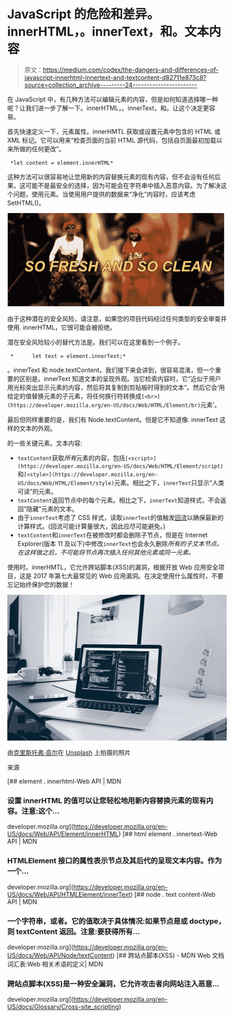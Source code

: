 # JavaScript 的危险和差异。innerHTML，。innerText，和。文本内容

> 原文：<https://medium.com/codex/the-dangers-and-differences-of-javascript-innerhtml-innertext-and-textcontent-d82711e873c8?source=collection_archive---------24----------------------->

在 JavaScript 中，有几种方法可以编辑元素的内容，但是如何知道选择哪一种呢？让我们进一步了解一下。innerHTML，。innerText，和。让这个决定更容易。

首先快速定义一下，元素属性。innerHMTL 获取或设置元素中包含的 HTML 或 XML 标记。它可以用来“检查页面的当前 HTML 源代码，包括自页面最初加载以来所做的任何更改”。

```
 *let content = element.innerHTML*
```

这种方法可以很容易地让您用新的内容替换元素的现有内容，但不会没有任何后果。这可能不是最安全的选择，因为可能会在字符串中插入恶意内容。为了解决这个问题，使用元素。当使用用户提供的数据来“净化”内容时，应该考虑 SetHTML()。

![](img/7d6326def6972c6f9270b436e65e79b4.png)

由于这种潜在的安全风险，请注意，如果您的项目代码经过任何类型的安全审查并使用. innerHTML，它很可能会被拒绝。

潜在安全风险较小的替代方法是。我们可以在这里看到一个例子。

```
 *      let text = element.innerText;*
```

。innerText 和 node.textContent，我们接下来会讲到，很容易混淆，但一个重要的区别是。innerText 知道文本的呈现外观。当它检索内容时，它“近似于用户用光标突出显示元素的内容，然后将其复制到剪贴板时得到的文本”。然后它会‘用给定的值替换元素的子元素，将任何换行符转换成`[<br>](https://developer.mozilla.org/en-US/docs/Web/HTML/Element/br)`元素’。

最后但同样重要的是，我们有 Node.textContent。但是它不知道像. innerText 这样的文本的外观。

的一些关键元素。文本内容:

*   `textContent`获取*所有*元素的内容，包括`[<script>](https://developer.mozilla.org/en-US/docs/Web/HTML/Element/script)`和`[<style>](https://developer.mozilla.org/en-US/docs/Web/HTML/Element/style)`元素。相比之下，`innerText`只显示“人类可读”的元素。
*   `textContent`返回节点中的每个元素。相比之下，`innerText`知道样式，不会返回“隐藏”元素的文本。
*   由于`innerText`考虑了 CSS 样式，读取`innerText`的值触发[回流](https://developer.mozilla.org/en-US/docs/Glossary/Reflow)以确保最新的计算样式。(回流可能计算量很大，因此应尽可能避免。)
*   `textContent`和`innerText`在被修改时都会删除子节点，但是在 Internet Explorer(版本 11 及以下)中修改`innerText`也会永久删除*所有的子文本节点。在这样做之后，不可能将节点再次插入任何其他元素或同一元素。*

使用时。innerHMTL，它允许跨站脚本(XSS)的漏洞，根据开放 Web 应用安全项目，这是 2017 年第七大最常见的 Web 应用漏洞。在决定使用什么属性时，不要忘记始终保护您的数据！

![](img/f62f31e03f1632eb4c1d1340546702cc.png)

由[克里斯托弗·高尔](https://unsplash.com/@cgower?utm_source=unsplash&utm_medium=referral&utm_content=creditCopyText)在 [Unsplash](https://unsplash.com/s/photos/coding?utm_source=unsplash&utm_medium=referral&utm_content=creditCopyText) 上拍摄的照片

来源

[](https://developer.mozilla.org/en-US/docs/Web/API/Element/innerHTML) [## element . innerhtml-Web API | MDN

### 设置 innerHTML 的值可以让您轻松地用新内容替换元素的现有内容。注意:这个…

developer.mozilla.org](https://developer.mozilla.org/en-US/docs/Web/API/Element/innerHTML) [](https://developer.mozilla.org/en-US/docs/Web/API/HTMLElement/innerText) [## html element . innertext-Web API | MDN

### HTMLElement 接口的属性表示节点及其后代的呈现文本内容。作为一个…

developer.mozilla.org](https://developer.mozilla.org/en-US/docs/Web/API/HTMLElement/innerText) [](https://developer.mozilla.org/en-US/docs/Web/API/Node/textContent) [## node . text content-Web API | MDN

### 一个字符串，或者。它的值取决于具体情况:如果节点是或 doctype，则 textContent 返回。注意:要获得所有…

developer.mozilla.org](https://developer.mozilla.org/en-US/docs/Web/API/Node/textContent) [](https://developer.mozilla.org/en-US/docs/Glossary/Cross-site_scripting) [## 跨站点脚本(XSS) - MDN Web 文档词汇表:Web 相关术语的定义| MDN

### 跨站点脚本(XSS)是一种安全漏洞，它允许攻击者向网站注入恶意…

developer.mozilla.org](https://developer.mozilla.org/en-US/docs/Glossary/Cross-site_scripting)